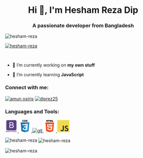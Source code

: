 <h1 align="center">Hi 👋, I'm Hesham Reza Dip</h1>
<h3 align="center">A passionate developer from Bangladesh</h3>

<p align="left"> <img src="https://komarev.com/ghpvc/?username=hesham-reza&label=Profile%20views&color=0e75b6&style=flat" alt="hesham-reza" /> </p>

<p align="left"> <a href="https://github.com/ryo-ma/github-profile-trophy"><img src="https://github-profile-trophy.vercel.app/?username=hesham-reza" alt="hesham-reza" /></a> </p>

<p align="left"> <a href="https://twitter.com/" target="blank"><img src="https://img.shields.io/twitter/follow/?logo=twitter&style=for-the-badge" alt="" /></a> </p>

- 🔭 I’m currently working on **my own stuff**

- 🌱 I’m currently learning **JavaScript**

<h3 align="left">Connect with me:</h3>
<p align="left">
<a href="https://fb.com/amun osiris" target="blank"><img align="center" src="https://raw.githubusercontent.com/rahuldkjain/github-profile-readme-generator/master/src/images/icons/Social/facebook.svg" alt="amun osiris" height="30" width="40" /></a>
<a href="https://instagram.com/diprez25" target="blank"><img align="center" src="https://raw.githubusercontent.com/rahuldkjain/github-profile-readme-generator/master/src/images/icons/Social/instagram.svg" alt="diprez25" height="30" width="40" /></a>
</p>

<h3 align="left">Languages and Tools:</h3>
<p align="left"> <a href="https://getbootstrap.com" target="_blank"> <img src="https://raw.githubusercontent.com/devicons/devicon/master/icons/bootstrap/bootstrap-plain-wordmark.svg" alt="bootstrap" width="40" height="40"/> </a> <a href="https://www.w3schools.com/css/" target="_blank"> <img src="https://raw.githubusercontent.com/devicons/devicon/master/icons/css3/css3-original-wordmark.svg" alt="css3" width="40" height="40"/> </a> <a href="https://git-scm.com/" target="_blank"> <img src="https://www.vectorlogo.zone/logos/git-scm/git-scm-icon.svg" alt="git" width="40" height="40"/> </a> <a href="https://www.w3.org/html/" target="_blank"> <img src="https://raw.githubusercontent.com/devicons/devicon/master/icons/html5/html5-original-wordmark.svg" alt="html5" width="40" height="40"/> </a> <a href="https://developer.mozilla.org/en-US/docs/Web/JavaScript" target="_blank"> <img src="https://raw.githubusercontent.com/devicons/devicon/master/icons/javascript/javascript-original.svg" alt="javascript" width="40" height="40"/> </a> </p>

<p><img align="left" src="https://github-readme-stats.vercel.app/api/top-langs?username=hesham-reza&show_icons=true&locale=en&layout=compact" alt="hesham-reza" /></p>

<p>&nbsp;<img align="center" src="https://github-readme-stats.vercel.app/api?username=hesham-reza&show_icons=true&locale=en" alt="hesham-reza" /></p>

<p><img align="center" src="https://github-readme-streak-stats.herokuapp.com/?user=hesham-reza&" alt="hesham-reza" /></p>
